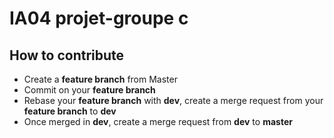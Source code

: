 # IA04 projet-groupe c

## How to contribute
- Create a **feature branch** from Master
- Commit on your **feature branch**
- Rebase your **feature branch** with **dev**, create a merge request from your **feature branch** to **dev**
- Once merged in **dev**, create a merge request from **dev** to **master** 
